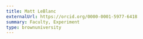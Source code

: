 ```yaml
---
title: Matt LeBlanc
externalUrl: https://orcid.org/0000-0001-5977-6418
summary: Faculty, Experiment
type: brownuniversity
---
```

